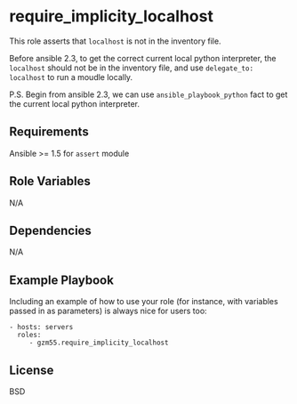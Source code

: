 require_implicity_localhost
=========

This role asserts that `localhost` is not in the inventory file.

Before ansible 2.3, to get the correct current local python interpreter,
the `localhost` should not be in the inventory file, 
and use `delegate_to: localhost` to run a moudle locally.

P.S. Begin from ansible 2.3, we can use `ansible_playbook_python` fact
to get the current local python interpreter.

Requirements
------------

Ansible >= 1.5 for `assert` module

Role Variables
--------------

N/A

Dependencies
------------

N/A

Example Playbook
----------------

Including an example of how to use your role (for instance, with variables passed in as parameters) is always nice for users too:

    - hosts: servers
      roles:
         - gzm55.require_implicity_localhost

License
-------

BSD
